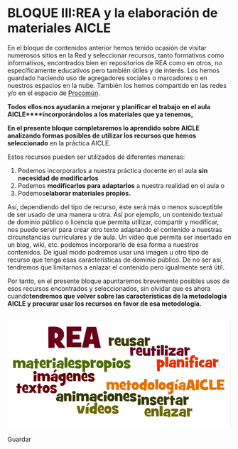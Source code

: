 # BLOQUE III:REA y la elaboración de materiales AICLE

En el bloque de contenidos anterior hemos tenido ocasión de visitar numerosos sitios en la Red y seleccionar recursos, tanto formativos como informativos, encontrados bien en repositorios de REA como en otros, no específicamente educativos pero también útiles y de interés. Los hemos guardado haciendo uso de agregadores sociales o marcadores o en nuestros espacios en la nube. También los hemos compartido en las redes y/o en el espacio de [Procomún](https://procomun.educalab.es/es/comunidades/uso-de-rea-para-aicle).

**Todos ellos nos ayudarán a** **mejorar y planificar el trabajo en el aula AICLE****incorporándolos a los materiales que ya tenemos,**

**En el presente bloque completaremos lo aprendido sobre AICLE analizando formas posibles de utilizar los recursos que hemos seleccionado** en la práctica AICLE.

Estos recursos pueden ser utilizados de diferentes maneras:

1.  Podemos incorporarlos a nuestra práctica docente en el aula **sin necesidad de modificarlos**
2.  Podemos **modificarlos para adaptarlos** a nuestra realidad en el aula o
3.  Podemos**elaborar materiales propios.**

Así, dependiendo del tipo de recurso, éste será más o menos susceptible de ser usado de una manera u otra. Así por ejemplo, un contenido textual de dominio público o licencia que permita utilizar, compartir y modificar, nos puede servir para crear otro texto adaptando el contenido a nuestras circunstancias curriculares y de aula. Un vídeo que permita ser insertado en un blog, wiki, etc. podemos incorporarlo de esa forma a nuestros contenidos. De igual modo podremos usar una imagen u otro tipo de recurso que tenga esas características de dominio público. De no ser así, tendremos que limitarnos a enlazar el contenido pero igualmente será útil.

Por tanto, en el presente bloque apuntaremos brevemente posibles usos de esos recursos encontrados y seleccionados, sin olvidar que es ahora cuando**tendremos que volver sobre las características de la metodología AICLE y procurar usar los recursos en favor de esa metodología.**


 ![](img/tercerbloque.jpg)


Guardar